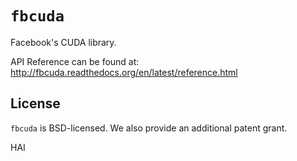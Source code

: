 # `fbcuda`

Facebook's CUDA library.

API Reference can be found at: http://fbcuda.readthedocs.org/en/latest/reference.html

## License

`fbcuda` is BSD-licensed. We also provide an additional patent
grant.


HAI
